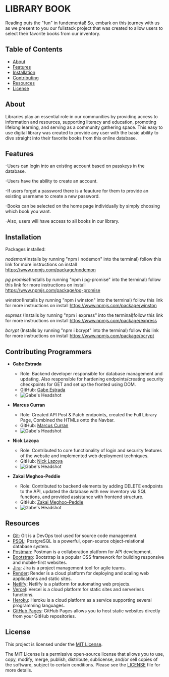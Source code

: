 # LIBRARY BOOK 

Reading puts the "fun" in fundemental! So, embark on this journey with us as we present to you our fullstack project that was created to allow users to select their favorite books from our inventory. 

## Table of Contents
- [About](#about)
- [Features](#features)
- [Installation](#installation)
- [Contributing](#contributing)
- [Resources](#resources)
- [License](#license)


## About
Libraries play an essential role in our communities by providing access to information and resources, supporting literacy and education, promoting lifelong learning, and serving as a community gathering space. This easy to use digital library was created to provide any user with the basic ability to dive straight into their favorite books from this online database.


## Features
-Users can login into an existing account based on passkeys in the database.

-Users have the ability to create an account. 

-If users forget a password there is a feauture for them to provide an existing username to create a new password.

-Books can be selected on the home page individually by simply choosing which book you want.

-Also, users will have access to all books in our library.


## Installation
Packages installed:

*nodemon*(Installs by running "npm i nodemon" into the terminal) follow this link for more instructions on install https://www.npmjs.com/package/nodemon

*pg promise*(Installs by running "npm i pg-promise" into the terminal) follow this link for more instructions on install https://www.npmjs.com/package/pg-promise

*winston*(Installs by running "npm i winston" into the terminal) follow this link for more instructions on install https://www.npmjs.com/package/winston

*express* (Installs by running "npm i express" into the terminal)follow this link for more instructions on install https://www.npmjs.com/package/express

*bcrypt* (Installs by running "npm i bcrypt" into the terminal) follow this link for more instructions on install https://www.npmjs.com/package/bcrypt


## Contributing Programmers

- **Gabe Estrada**
  - Role: Backend developer responsible for database management and updating. Also responsible for hardening endpoints/creating security checkpoints for GET and set up the fronted using DOM.
  - GitHub: [Gabe Estrada](https://github.com/GabeEstrada)
  - ![Gabe's Headshot](Library-Project/Library-frontend/images/gabeheadshot.jpg)

- **Marcus Curran**
  - Role: Created API Post & Patch endpoints, created the Full Library Page, Combined the HTMLs onto the Navbar.
  - GitHub: [Marcus Curran](https://github.com/mcurran30)
  - ![Gabe's Headshot](Library-Project/Library-frontend/images/marcusheadshot.jpg)

- **Nick Lazoya**
  - Role: Contributed to core functionality of login and security features of the website and implemented web deployment techniques.
  - GitHub: [Nick Lazoya](https://github.com/NickLazoya)
  - ![Gabe's Headshot](Library-Project/Library-frontend/images/Nickheadshot.jpg)

- **Zakai Meghoo-Peddie**
  - Role: Contributed to backend elements by adding DELETE endpoints to the API, updated the database with new inventory via SQL functions, and provided assistance with frontend structure.
  - GitHub: [Zakai Meghoo-Peddie](https://github.com/Zakai-MP)
  - ![Gabe's Headshot](Library-Project/Library-frontend/images/Zakaiheadshot.jpg)

## Resources

- [Git](https://git-scm.com/book/en/v2/Getting-Started-What-is-Git%3F): Git is a DevOps tool used for source code management.
- [PSQL](https://www.postgresql.org/): PostgreSQL is a powerful, open-source object-relational database system.
- [Postman](https://www.postman.com/): Postman is a collaboration platform for API development.
- [Bootstrap](https://getbootstrap.com/): Bootstrap is a popular CSS framework for building responsive and mobile-first websites.
- [Jira](https://www.atlassian.com/software/jira): Jira is a project management tool for agile teams.
- [Render](https://render.com/): Render is a cloud platform for deploying and scaling web applications and static sites.
- [Netlify](https://www.netlify.com/): Netlify is a platform for automating web projects.
- [Vercel](https://vercel.com/): Vercel is a cloud platform for static sites and serverless functions.
- [Heroku](https://www.heroku.com/): Heroku is a cloud platform as a service supporting several programming languages.
- [GitHub Pages](https://pages.github.com/): GitHub Pages allows you to host static websites directly from your GitHub repositories.



## License

This project is licensed under the [MIT License](LICENSE).

The MIT License is a permissive open-source license that allows you to use, copy, modify, merge, publish, distribute, sublicense, and/or sell copies of the software, subject to certain conditions. Please see the [LICENSE](LICENSE) file for more details.